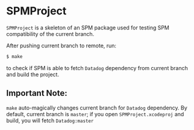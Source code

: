 # SPMProject

`SPMProject` is a skeleton of an SPM package used for testing SPM compatibility of the current branch.

After pushing current branch to remote, run:
```bash
$ make
```
to check if SPM is able to fetch `Datadog` dependency from current branch and build the project.

## Important Note:

`make` auto-magically changes current branch for `Datadog` dependency. 
By default, current branch is `master`; if you open `SPMProject.xcodeproj` and build, you will fetch `Datadog:master`
